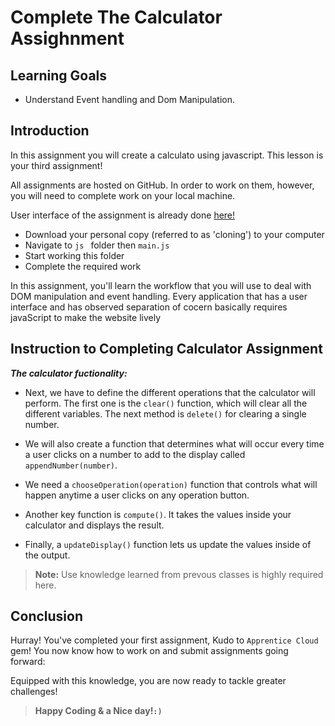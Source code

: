 # Complete The Calculator Assighnment

## Learning Goals

- Understand Event handling and Dom Manipulation.

## Introduction

In this assignment you will create a calculato using javascript. This lesson is
your third assignment!

All assignments are hosted on GitHub. In order to work on them, however, you
will need to complete work on your local machine.

User interface of the assignment is already done [here!](https://github.com/apprenticecloud/calculator)


- Download your personal copy (referred to as 'cloning') to your computer
- Navigate to  `js ` folder then  `main.js`
- Start working this folder 
- Complete the required work

In this assignment, you'll learn the workflow that you will use to deal with DOM manipulation and event handling. Every application that has a user interface and has observed separation of cocern basically requires javaScript to make the website lively

## Instruction to Completing Calculator Assignment


***The calculator fuctionality:***


- Next, we have to define the different operations that the calculator will perform. The first one is the `clear()` function, which will clear all the different variables. The next method is `delete()` for clearing a single number.

- We will also create a function that determines what will occur every time a user clicks on a number to add to the display called `appendNumber(number)`.

- We need a `chooseOperation(operation)` function that controls what will happen anytime a user clicks on any operation button.

- Another key function is `compute()`. It takes the values inside your calculator and displays the result.

- Finally, a `updateDisplay()` function lets us update the values inside of the output.


> **Note:** Use knowledge learned from prevous classes is highly required here.


## Conclusion

Hurray! You've completed your first assignment, Kudo to `Apprentice Cloud`
gem! You now know how to work on and submit assignments going forward:

Equipped with this knowledge, you are now ready to tackle greater challenges!


> **Happy Coding & a Nice day!`:)`**
